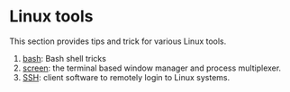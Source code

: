 # Linux tools

This section provides tips and trick for various Linux tools.

  1. [bash](Bash/README.md): Bash shell tricks
  1. [screen](Screen/README.md): the terminal based window manager and
     process multiplexer.
  1. [SSH](Ssh/README.md): client software to remotely login to Linux
     systems.
